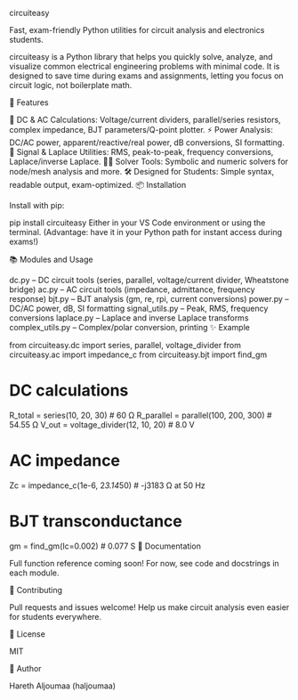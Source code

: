 circuiteasy

Fast, exam-friendly Python utilities for circuit analysis and electronics students.

circuiteasy is a Python library that helps you quickly solve, analyze, and visualize common electrical engineering problems with minimal code.
It is designed to save time during exams and assignments, letting you focus on circuit logic, not boilerplate math.

🚀 Features

📏 DC & AC Calculations: Voltage/current dividers, parallel/series resistors, complex impedance, BJT parameters/Q-point plotter.
⚡ Power Analysis: DC/AC power, apparent/reactive/real power, dB conversions, SI formatting.
🔄 Signal & Laplace Utilities: RMS, peak-to-peak, frequency conversions, Laplace/inverse Laplace.
🧑‍🔬 Solver Tools: Symbolic and numeric solvers for node/mesh analysis and more.
🛠 Designed for Students: Simple syntax, readable output, exam-optimized.
📦 Installation

Install with pip:

pip install circuiteasy
Either in your VS Code environment or using the terminal.
(Advantage: have it in your Python path for instant access during exams!)

📚 Modules and Usage

dc.py – DC circuit tools (series, parallel, voltage/current divider, Wheatstone bridge)
ac.py – AC circuit tools (impedance, admittance, frequency response)
bjt.py – BJT analysis (gm, re, rpi, current conversions)
power.py – DC/AC power, dB, SI formatting
signal_utils.py – Peak, RMS, frequency conversions
laplace.py – Laplace and inverse Laplace transforms
complex_utils.py – Complex/polar conversion, printing
✨ Example

from circuiteasy.dc import series, parallel, voltage_divider
from circuiteasy.ac import impedance_c
from circuiteasy.bjt import find_gm

# DC calculations
R_total = series(10, 20, 30)           # 60 Ω
R_parallel = parallel(100, 200, 300)   # 54.55 Ω
V_out = voltage_divider(12, 10, 20)    # 8.0 V

# AC impedance
Zc = impedance_c(1e-6, 2*3.14*50)      # -j3183 Ω at 50 Hz

# BJT transconductance
gm = find_gm(Ic=0.002)                 # 0.077 S
📖 Documentation

Full function reference coming soon!
For now, see code and docstrings in each module.

🤝 Contributing

Pull requests and issues welcome!
Help us make circuit analysis even easier for students everywhere.

📄 License

MIT

👤 Author

Hareth Aljoumaa (haljoumaa)

